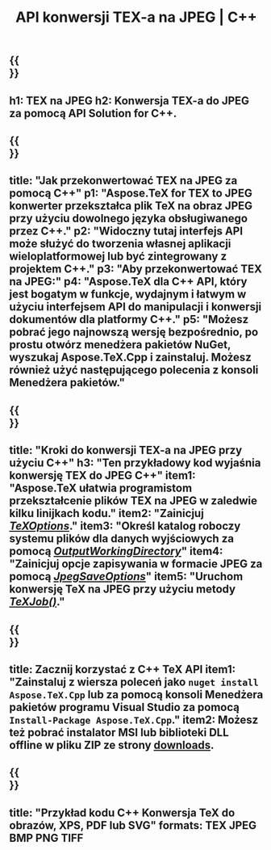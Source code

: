 ﻿---
translation: true
template: /_templates/_conversion-child-cpp.md
title: API konwersji TEX-a na JPEG | C++
description: Funkcjonalność konwersji TeX do JPEG. Zintegruj tę lokalną bibliotekę C++ ze swoim projektem lub użyj aplikacji wieloplatformowych, aby przekonwertować TeX na JPEG.
keywords: tex do jpeg api cpp, tex2jpeg integracja c++
url: /cpp/conversion/tex-to-jpeg/
family: tex
platformtag: cpp
feature: conversion
informat: TEX
outformat: JPEG
otherformats: BMP PNG TIFF PDF SVG XPS
---

{{<section banner>}}
---
h1: TEX na JPEG
h2: Konwersja TEX-a do JPEG za pomocą API Solution for C++.
---

{{<section overview>}}
---
title: "Jak przekonwertować TEX na JPEG za pomocą C++"
p1: "Aspose.TeX for TEX to JPEG konwerter przekształca plik TeX na obraz JPEG przy użyciu dowolnego języka obsługiwanego przez C++."
p2: "Widoczny tutaj interfejs API może służyć do tworzenia własnej aplikacji wieloplatformowej lub być zintegrowany z projektem C++."
p3: "Aby przekonwertować TEX na JPEG:"
p4: "Aspose.TeX dla C++ API, który jest bogatym w funkcje, wydajnym i łatwym w użyciu interfejsem API do manipulacji i konwersji dokumentów dla platformy C++."
p5: "Możesz pobrać jego najnowszą wersję bezpośrednio, po prostu otwórz menedżera pakietów NuGet, wyszukaj Aspose.TeX.Cpp i zainstaluj. Możesz również użyć następującego polecenia z konsoli Menedżera pakietów."
---

{{<section feature1>}}
---
title: "Kroki do konwersji TEX-a na JPEG przy użyciu C++"
h3: "Ten przykładowy kod wyjaśnia konwersję TEX do JPEG C++"
item1: "Aspose.TeX ułatwia programistom przekształcenie plików TEX na JPEG w zaledwie kilku linijkach kodu."
item2: "Zainicjuj [*TeXOptions*](https://reference.aspose.com/tex/cpp/class/aspose.te_x.te_x_options)."
item3: "Określ katalog roboczy systemu plików dla danych wyjściowych za pomocą [*OutputWorkingDirectory*](https://reference.aspose.com/tex/cpp/class/aspose.te_x.te_x_options#aa4f4ea6dab7db5ba1b40800495f16f63)"
item4: "Zainicjuj opcje zapisywania w formacie JPEG za pomocą [*JpegSaveOptions*](https://reference.aspose.com/tex/cpp/class/aspose.te_x.presentation.image.jpeg_save_options)"
item5: "Uruchom konwersję TeX na JPEG przy użyciu metody [*TeXJob()*](https://reference.aspose.com/tex/cpp/class/aspose.te_x.te_x_job)."
---

{{<section feature2>}}
---
title: Zacznij korzystać z C++ TeX API
item1: "Zainstaluj z wiersza poleceń jako ```nuget install Aspose.TeX.Cpp``` lub za pomocą konsoli Menedżera pakietów programu Visual Studio za pomocą ```Install-Package Aspose.TeX.Cpp```."
item2: Możesz też pobrać instalator MSI lub biblioteki DLL offline w pliku ZIP ze strony [downloads](https://releases.aspose.com/tex/cpp).
---

{{<section widget>}}
---
title: "Przykład kodu C++ Konwersja TeX do obrazów, XPS, PDF lub SVG"
formats: TEX JPEG BMP PNG TIFF
---
